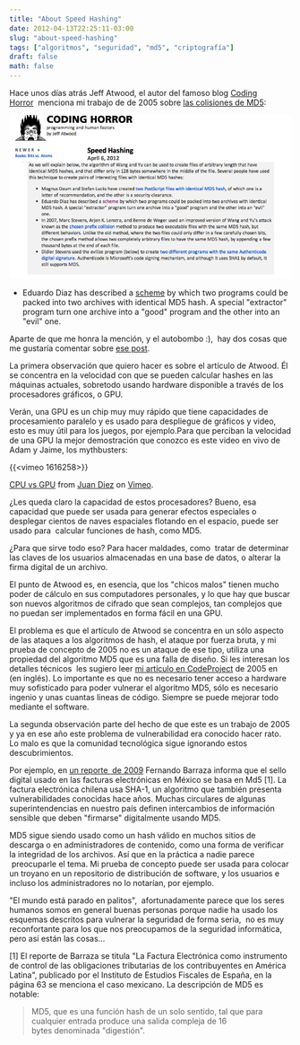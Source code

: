 ```yaml
---
title: "About Speed Hashing"
date: 2012-04-13T22:25:11-03:00
slug: "about-speed-hashing"
tags: ["algoritmos", "seguridad", "md5", "criptografía"]
draft: false
math: false
---
```


Hace unos días atrás Jeff Atwood, el autor del famoso blog [Coding
Horror](http://www.codinghorror.com)  menciona mi trabajo de de 2005
sobre [las colisiones de MD5](http://www.codinghorror.com/blog/2012/04/speed-hashing.html):

![](coding-horror.png)

-   Eduardo Diaz has described
    a [scheme](http://www.codeproject.com/dotnet/HackingMd5.asp) by
    which two programs could be packed into two archives with identical
    MD5 hash. A special "extractor" program turn one archive into a
    "good" program and the other into an "evil" one.

Aparte de que me honra la mención, y el autobombo :),  hay dos cosas que
me gustaría comentar sobre [ese
post](http://www.codinghorror.com/blog/2012/04/speed-hashing.html).

La primera observación que quiero hacer es sobre el artículo de Atwood.
Él se concentra en la velocidad con que se pueden calcular hashes en las
máquinas actuales, sobretodo usando hardware disponible a través de los
procesadores gráficos, o GPU.

Verán, una GPU es un chip muy muy rápido que tiene capacidades de
procesamiento paralelo y es usado para despliegue de gráficos y video,
esto es muy útil para los juegos, por ejemplo.Para que perciban la
velocidad de una GPU la mejor demostración que conozco es este video en
vivo de Adam y Jaime, los mythbusters:

{{<vimeo 1616258>}}

[CPU vs GPU](http://vimeo.com/1616258) from [Juan
Diez](http://vimeo.com/user483962) on [Vimeo](http://vimeo.com).

¿Les queda claro la capacidad de estos procesadores? Bueno, esa
capacidad que puede ser usada para generar efectos especiales o
desplegar cientos de naves espaciales flotando en el espacio, puede ser
usado para  calcular funciones de hash, como MD5.

¿Para que sirve todo eso? Para hacer maldades, como  tratar de
determinar las claves de los usuarios almacenadas en una base de datos,
o alterar la firma digital de un archivo.

El punto de Atwood es, en esencia, que los "chicos malos" tienen mucho
poder de cálculo en sus computadores personales, y lo que hay que buscar
son nuevos algoritmos de cifrado que sean complejos, tan complejos que
no puedan ser implementados en forma fácil en una GPU.

El problema es que el artículo de Atwood se concentra en un sólo aspecto
de las ataques a los algoritmos de hash, el ataque por fuerza bruta, y
mi prueba de concepto de 2005 no es un ataque de ese tipo, utiliza una
propiedad del algoritmo MD5 que es una falla de diseño. Si les interesan
los detalles técnicos  les sugiero leer [mi artículo en
CodeProject](http://www.codeproject.com/Articles/11643/Exploiting-MD5-collisions-in-C)
de 2005 en (en inglés). Lo importante es que no es necesario tener
acceso a hardware muy sofisticado para poder vulnerar el algoritmo MD5,
sólo es necesario ingenio y unas cuantas lineas de código. Siempre se
puede mejorar todo mediante el software.

La segunda observación parte del hecho de que este es un trabajo de 2005
y ya en ese año este problema de vulnerabilidad era conocido hacer rato.
Lo malo es que la comunidad tecnológica sigue ignorando estos
descubrimientos.

Por ejemplo, en [un reporte  de 2009](http://www.ief.es/documentos/recursos/publicaciones/revistas/cuadernos_formacion/08_2009/14.pdf)
Fernando Barraza informa que el sello digital usado en las facturas
electrónicas en México se basa en Md5 \[1\]. La factura electrónica
chilena usa SHA-1, un algoritmo que también presenta vulnerabilidades
conocidas hace años. Muchas circulares de algunas superintendencias en
nuestro país definen intercambios de información sensible que deben
"firmarse" digitalmente usando MD5.

MD5 sigue siendo usado como un hash válido en muchos sitios de descarga
o en administradores de contenido, como una forma de verificar la
integridad de los archivos. Así que en la práctica a nadie parece
 preocuparle el tema. Mi prueba de concepto puede ser usada para colocar
un troyano en un repositorio de distribución de software, y los usuarios
e incluso los administradores no lo notarían, por ejemplo.

"El mundo está parado en palitos",  afortunadamente parece que los
seres humanos somos en general buenas personas porque nadie ha usado los
esquemas descritos para vulnerar la seguridad de forma seria,  no es muy
reconfortante para los que nos preocupamos de la seguridad informática,
pero así están las cosas\...

\[1\] El reporte de Barraza se titula "La Factura Electrónica como
instrumento de control de las obligaciones tributarias de
los contribuyentes en América Latina", publicado por el Instituto de
Estudios Fiscales de España, en la página 63 se menciona el caso
mexicano. La descripción de MD5 es notable:

> MD5, que es una función hash de un solo sentido, tal que para
> cualquier entrada produce una salida compleja de 16 bytes denominada
> "digestión".
